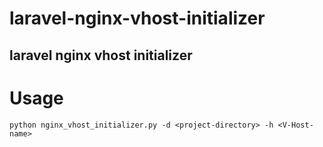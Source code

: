 # laravel-nginx-vhost-initializer
laravel nginx vhost initializer
---
# Usage 

`python nginx_vhost_initializer.py -d <project-directory> -h <V-Host-name>`
